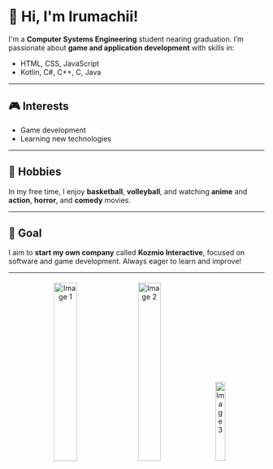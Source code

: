 # 

# 👋 Hi, I'm Irumachii!

I'm a **Computer Systems Engineering** student nearing graduation. I’m passionate about **game and application development** with skills in:

- HTML, CSS, JavaScript
- Kotlin, C#, C++, C, Java

---

## 🎮 Interests

- Game development
- Learning new technologies

---

## 🏀 Hobbies

In my free time, I enjoy **basketball**, **volleyball**, and watching **anime** and **action**, **horror**, and **comedy** movies.

---

## 🚀 Goal

I aim to **start my own company** called **Kozmio Interactive**, focused on software and game development. Always eager to learn and improve!

---
<div align="center">
    <img src="https://media1.tenor.com/m/uYP_Nkq8VPsAAAAd/coding-hello-world.gif" alt="Image 1" width="30%" height="30%" style="display:inline-block; margin: 5px;" />
    <img src="https://media3.giphy.com/media/scZPhLqaVOM1qG4lT9/giphy.webp?cid=790b7611b9ybmm0uq72vbcbb58d3tsog4xgg3uwrzc3kpk8q&ep=v1_gifs_search&rid=giphy.webp&ct=g" alt="Image 2" width="30%" height="30%" style="display:inline-block; margin: 5px;" />
    <img src="https://media1.tenor.com/m/5ry-200hErMAAAAd/hacker-hacker-man.gif" alt="Image 3" width="20%" height="20%" style="display:inline-block; margin: 5px;" />
</div>
</div>
